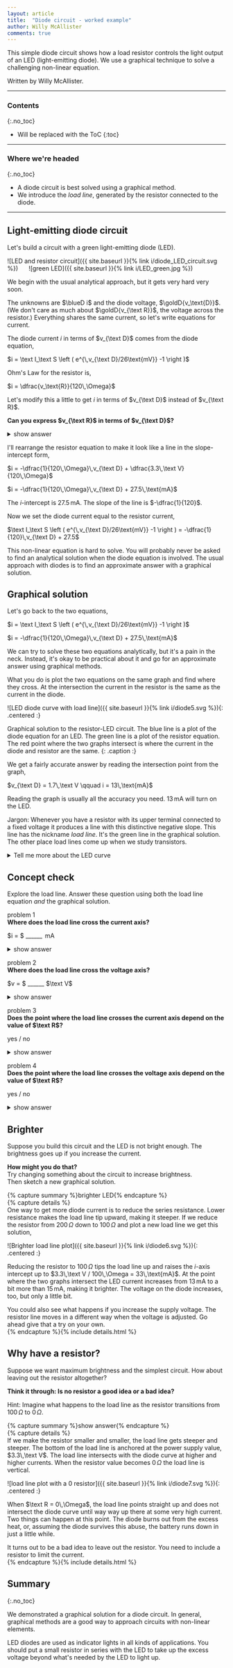 ```yaml
---
layout: article
title:  "Diode circuit - worked example"
author: Willy McAllister
comments: true
---
```


This simple diode circuit shows how a load resistor controls the light output of an LED (light-emitting diode). We use a graphical technique to solve a challenging non-linear equation.

Written by Willy McAllister.

----

### Contents
{:.no_toc}

* Will be replaced with the ToC
{:toc}

----

### Where we're headed
{:.no_toc}

* A diode circuit is best solved using a graphical method.
* We introduce the *load line*, generated by the resistor connected to the diode.

---

## Light-emitting diode circuit

Let's build a circuit with a green light-emitting diode (LED).

![LED and resistor circuit]({{ site.baseurl }}{% link i/diode_LED_circuit.svg %})  $\quad$ ![green LED]({{ site.baseurl }}{% link i/LED_green.jpg %}) 

We begin with the usual analytical approach, but it gets very hard very soon.

The unknowns are $\blueD i$ and the diode voltage, $\goldD{v_\text{D}}$. (We don't care as much about $\goldD{v_{\text R}}$, the voltage across the resistor.) Everything shares the same current, so let's write equations for current.

The diode current $i$ in terms of $v_{\text D}$ comes from the diode equation,

$i = \text I_\text S \left ( e^{\,v_{\text D}/26\text{mV}} -1  \right )$

Ohm's Law for the resistor is,

$i = \dfrac{v_\text{R}}{120\,\Omega}$

Let's modify this a little to get $i$ in terms of $v_{\text D}$ instead of $v_{\text R}$. 

**Can you express $v_{\text R}$ in terms of $v_{\text D}$?** 

<details>
<summary>show answer</summary>
<p>Using KVL around the loop, we know $v_{\text R} = 3.3\,\text V - v_{\text{D}}$, so the resistor current becomes,</p>

<p>$i = \dfrac{3.3\,\text V - v_{\text{D}}}{120\,\Omega}$</p>
</details>

I'll rearrange the resistor equation to make it look like a line in the slope-intercept form,

$i = -\dfrac{1}{120\,\Omega}\,v_{\text D} + \dfrac{3.3\,\text V}{120\,\Omega}$

$i = -\dfrac{1}{120\,\Omega}\,v_{\text D} + 27.5\,\text{mA}$  

The $i$-intercept is $27.5\,\text{mA}$. The slope of the line is $-\dfrac{1}{120}$. 

Now we set the diode current equal to the resistor current,  

$\text I_\text S \left ( e^{\,v_{\text D}/26\text{mV}} -1  \right ) = -\dfrac{1}{120}\,v_{\text D} + 27.5$

This non-linear equation is hard to solve. You will probably never be asked to find an analytical solution when the diode equation is involved. The usual approach with diodes is to find an approximate answer with a graphical solution. 

## Graphical solution

Let's go back to the two equations,

$i = \text I_\text S \left ( e^{\,v_{\text D}/26\text{mV}} -1  \right )$

$i = -\dfrac{1}{120\,\Omega}\,v_{\text D} + 27.5\,\text{mA}$   

We can try to solve these two equations analytically, but it's a pain in the neck. Instead, it's okay to be practical about it and go for an approximate answer using graphical methods. 

What you do is plot the two equations on the same graph and find where they cross. At the intersection the current in the resistor is the same as the current in the diode.

![LED diode curve with load line]({{ site.baseurl }}{% link i/diode5.svg %}){: .centered :}

Graphical solution to the resistor-LED circuit. The blue line is a plot of the diode equation for an LED. The green line is a plot of the resistor equation. The red point where the two graphs intersect is where the current in the diode and resistor are the same.
{: .caption :}

We get a fairly accurate answer by reading the intersection point from the graph,

$v_{\text D} = 1.7\,\text V \qquad i =  13\,\text{mA}$

Reading the graph is usually all the accuracy you need. $13\,\text{mA}$ will turn on the LED. 

Jargon: Whenever you have a resistor with its upper terminal connected to a fixed voltage it produces a line with this distinctive negative slope. This line has the nickname *load line*. It's the green line in the graphical solution. The other place load lines come up when we study transistors.

<details>
<summary>Tell me more about the LED curve</summary>
<p>LED's are made of elements on either side of Si in the periodic table. For example, one way to make a red LED is with Gallium Arsenide Phosphide (GaAsP). With these alternate materials, the forward voltage of an LED diode is different (higher) than silicon's $0.65\,\text V$ forward voltage. </p>

<p>The diode equation gets a small tweak to allow the equation to achieve a better fit to real LED's. As shown here, a new factor $\text N$ appears in the exponent. </p>

<p>$i = \text I_\text S \left ( e^{\,qv/\text N k\text T} -1  \right )$
</p>

<p>For silicon, $\text N$ is $1$. It's between $1$ and $2$ for other materials. $\text N > 1$ causes the LED curve to move the right relative to silicon. For the LED diode graphed here, $\text I_\text S = 2.38\times 10^{-18}\text A$ and $\text N = 1.85$. This results in a forward voltage of about $1.7\,\text V$.</p>

<p>$\text N$ has the fancy name <em>emission coefficient</em>. It basically a <a href="https://en.wikipedia.org/wiki/Fudge_factor">fudge factor</a> to get the math to fit the real world.</p>
</details>

## Concept check

Explore the load line. Answer these question using both the load line equation *and* the graphical solution.

problem 1  
**Where does the load line cross the current axis?**

$i = $ \_\_\_\_\_\_ $\,\text{mA}$

<details>
<summary>show answer</summary>
<p>In the equation of the load line, let $v_\text D = 0$ and solve for $i$.</p>
<p>$i = -\dfrac{1}{120\,\Omega}\,0 + 27.5\,\text{mA} = 27.5\,\text{mA}$</p>   
<p>Or just look at the graph and see where the load line crosses the $i$ axis, $27.5\,\text{mA}$.</p>
</details>

problem 2  
**Where does the load line cross the voltage axis?**

$v = $ \_\_\_\_\_\_ $\text V$

<details>
<summary>show answer</summary>
<p>The $v$-axis corresponds to $i=0$. Use the equation for the load line and solve for $v_\text D$,</p>

<p>$0 = -\dfrac{1}{120\,\Omega}\,v_{\text D} + 27.5\,\text{mA}$</p>

<p>$v_{\text D} = 27.5\,\text{mA}\cdot 120\,\Omega = 3.3\,\text V$</p>

<p>Or look to see where the load line crosses the voltage axis, $3.3\,\text V$.</p>
</details>

problem 3  
**Does the point where the load line crosses the current axis depend on the value of $\text R$?**

yes / no

<details>
<summary>show answer</summary>
<p>The general form of the load line is,</p>
<p>$i = -\dfrac{1}{\text R}\,v_{\text D} + \dfrac{\text V_{\text{BAT}}}{\text R}$
</p>
<p>The load line touches the $i$-axis at $v_{\text D} = 0$,</p>

<p>$i = -\dfrac{1}{\text R}\,0 + \dfrac{\text V_{\text{BAT}}}{\text R} = \dfrac{\text V_{\text{BAT}}}{\text R}$</p>

<p>So <em>yes</em>, the value of $\text R$ changes the point where the load line touches the $i$-axis. Higher resistance moves the crossing point down. Lower resistance moves it up.</p>
</details>

problem 4  
**Does the point where the load line crosses the voltage axis depend on the value of $\text R$?**

yes / no

<details>
<summary>show answer</summary>
<p>The general form of the load line is,</p>
<p>$i = -\dfrac{1}{\text R}\,v_{\text D} + \dfrac{\text V_{\text{BAT}}}{\text R}$</p>
<p>The load line touches the $v_{\text D}$-axis at $i = 0$,</p>

<p>$0 = -\dfrac{1}{\text R}\,v_{\text D} + \dfrac{\text V_{\text{BAT}}}{\text R}$</p>

<p>$0 = -v_{\text D} + \text V_{\text{BAT}}$</p>

<p>$v_{\text D} = \text V_{\text{BAT}}$</p>

<p>So <em>no</em>, $\text R$ has no effect on where the load line touches the $v$-axis. It crosses the $v$-axis at $\text V_{\text{BAT}}$ for any value of $\text R$.</p>
</details>

## Brighter

Suppose you build this circuit and the LED is not bright enough. The brightness goes up if you increase the current. 

**How might you do that?**  
Try changing something about the circuit to increase brightness.  
Then sketch a new graphical solution. 

{% capture summary %}brighter LED{% endcapture %}  
{% capture details %}  
One way to get more diode current is to reduce the series resistance. Lower resistance makes the load line tip upward, making it steeper. If we reduce the resistor from $200\,\Omega$ down to $100\,\Omega$ and plot a new load line we get this solution,

![Brighter load line plot]({{ site.baseurl }}{% link i/diode6.svg %}){: .centered :}

Reducing the resistor to $100\,\Omega$ tips the load line up and raises the $i$-axis intercept up to $3.3\,\text V / 100\,\Omega = 33\,\text{mA}$. At the point where the two graphs intersect the LED current increases from $13\,\text{mA}$ to a bit more than $15\,\text{mA}$, making it brighter. The voltage on the diode increases, too, but only a little bit. 

You could also see what happens if you increase the supply voltage. The resistor line moves in a different way when the voltage is adjusted. Go ahead give that a try on your own.  
{% endcapture %}{% include details.html %} 

## Why have a resistor?

Suppose we want maximum brightness and the simplest circuit. How about leaving out the resistor altogether? 

**Think it through: Is no resistor a good idea or a bad idea?**

Hint: Imagine what happens to the load line as the resistor transitions from $100\,\Omega$ to $0\,\Omega$.

{% capture summary %}show answer{% endcapture %}  
{% capture details %}  
If we make the resistor smaller and smaller, the load line gets steeper and steeper. The bottom of the load line is anchored at the power supply value, $3.3\,\text V$. The load line intersects with the diode curve at higher and higher currents. When the resistor value becomes $0\,\Omega$ the load line is vertical.

![load line plot with a 0 resistor]({{ site.baseurl }}{% link i/diode7.svg %}){: .centered :}

When $\text R = 0\,\Omega$, the load line points straight up and does not intersect the diode curve until way way up there at some very high current. Two things can happen at this point. The diode burns out from the excess heat, or, assuming the diode survives this abuse, the battery runs down in just a little while.

It turns out to be a bad idea to leave out the resistor. You need to include a resistor to limit the current.  
{% endcapture %}{% include details.html %} 

## Summary
{:.no_toc}

We demonstrated a graphical solution for a diode circuit. In general, graphical methods are a good way to approach circuits with non-linear elements.

LED diodes are used as indicator lights in all kinds of applications. You should put a small resistor in series with the LED to take up the excess voltage beyond what's needed by the LED to light up.

